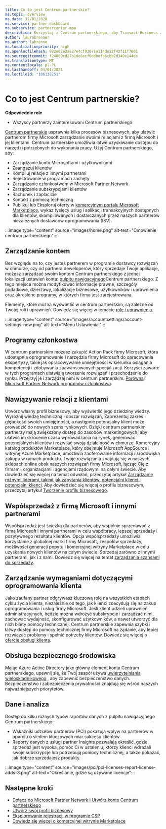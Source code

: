 ```yaml
---
title: Co to jest Centrum partnerskie?
ms.topic: overview
ms.date: 12/01/2020
ms.service: partner-dashboard
ms.subservice: partnercenter-mpn
description: Korzystaj z Centrum partnerskiego, aby Transact Business z firmą Microsoft i klientami
author: laurabrenner
ms.author: labrenne
ms.localizationpriority: high
ms.openlocfilehash: 992e02e2ae27e4cf03071e114de22f42f11f7601
ms.sourcegitcommit: f24089cd27b1de6ecf6ddbefb6cbb2d340e144de
ms.translationtype: MT
ms.contentlocale: pl-PL
ms.lasthandoff: 04/01/2021
ms.locfileid: "106132251"
---
```

# <a name="what-is-partner-center"></a>Co to jest Centrum partnerskie?

**Odpowiednie role**

- Wszyscy partnerzy zainteresowani Centrum partnerskiego

[Centrum partnerskie](https://partner.microsoft.com/dashboard/home) usprawnia kilka procesów biznesowych, aby ułatwić partnerom firmy Microsoft zarządzanie swoimi relacjami z firmą Microsoft i jej klientami. Centrum partnerskie umożliwia łatwe uzyskiwanie dostępu do narzędzi potrzebnych do wykonania pracy. Użyj Centrum partnerskiego, aby:

- Zarządzanie konto Microsoftami i użytkownikami
- Zaangażuj klientów
- Kompiluj relacje z innymi partnerami
- Rejestrowanie w programach zachęty
- Zarządzanie członkostwem w Microsoft Partner Network
- Zarządzanie subskrypcjami klientów
- Rachunek i zapłacicie
- Kontakt z pomocą techniczną
- Publikuj lub Eksploruj oferty w [komercyjnym portalu Microsoft Marketplace](/azure/marketplace), wykaz tysięcy usług i aplikacji transakcyjnych dostępnych dla klientów, skompilowanych i dostarczanych przez naszych partnerów niezależnych dostawców oprogramowania (ISV).

:::image type="content" source="images/home.png" alt-text="Omówienie centrum partnerskiego":::

## <a name="manage-your-account"></a>Zarządzanie kontem

Bez względu na to, czy jesteś partnerem w programie dostawcy rozwiązań w chmurze, czy od partnera deweloperów, który sprzedaje Twoje aplikacje, możesz zarządzać swoim kontem Centrum partnerskiego z jednej lokalizacji ustawień konta: [pulpitu nawigacyjnego](https://partner.microsoft.com/dashboard/home)Centrum partnerskiego. Z tego miejsca można modyfikować informacje prawne, szczegóły podatkowe, dzierżawy, lokalizacje biznesowe, użytkowników i uprawnienia oraz określone programy, w których firma jest zarejestrowana.

Elementy, które można wyświetlić w centrum partnerskim, są zależne od Twojej roli i uprawnień. Dowiedz się więcej w temacie [role i uprawnienia](permissions-overview.md).

:::image type="content" source="images/accountsettings/account-settings-new.png" alt-text="Menu Ustawienia.":::

## <a name="membership-programs"></a>Programy członkostwa

W centrum partnerskim możesz zakupić Action Pack firmy Microsoft, która udostępnia oprogramowanie i narzędzia firmy Microsoft do opracowania ekspertyzy, takie jak opracowywanie umiejętności w kierunku osiągania kompetencji i zdobywania zaawansowanych specjalizacji. Korzyści zawarte w tych programach ułatwiają tworzenie rozwiązań i przechodzenie do rynku. Przejrzyj je i zarządzaj nimi w centrum partnerskim. [Porównaj Microsoft Partner Network programów członkostwa](https://partner.microsoft.com/membership/compare-offers).

## <a name="connect-with-customers"></a>Nawiązywanie relacji z klientami

Utwórz własny profil biznesowy, aby wyświetlić jego dziedziny wiedzy. Wyróżnij wiedzę techniczną i obszar rozwiązań, Zaprezentuj zakres i głębokość swoich umiejętności, a następnie potencjalny klient może prowadzić do nowych szans rynkowych. Dzięki centrum partnerskim partnerzy mają zwiększony dostęp do zasobów marketingowych, aby ułatwić im skrócenie czasu wprowadzania na rynek, generować potencjalnych klientów i rozwijać swoją działalność w chmurze. Komercyjny katalog produktów Marketplace, który obejmuje Microsoft AppSource i witrynę Azure Marketplace, umożliwia zaoferowanie informacji i środowiska zakupu w ramach produktu. Twoje rozwiązania znajdują się w naszych sklepach online obok naszych rozwiązań firmy Microsoft, łącząc Cię z firmami, organizacjami i agencjami rządowymi na całym świecie. Aby dowiedzieć się więcej na temat odwołań, przeczytaj artykuł [Zarządzanie różnymi liderami, takimi jak zapytania klientów, potencjalni klienci i potencjalni klienci](manage-leads.md). Aby dowiedzieć się więcej o profilu biznesowym, przeczytaj artykuł [Tworzenie profilu biznesowego](create-a-marketing-profile.md).

## <a name="co-sell-with-microsoft-and-other-partners"></a>Współsprzedaż z firmą Microsoft i innymi partnerami

Współsprzedaż jest ścieżką dla partnerów, aby wspólnie sprzedawać z firmą Microsoft i innymi partnerami w celu współpracy, lepszej sprzedaży i pozytywnego rezultatu klientów. Opcja współsprzedaży umożliwia korzystanie z globalnej marki firmy Microsoft, zespołów sprzedaży, możliwości generacji popytu i komercyjnej witryny Marketplace w celu uzyskania nowych klientów na całym świecie. Sprzedaj zarówno z innymi partnerami, jak i z nami. Dowiedz się więcej na temat [zarządzania szansami do sprzedaży](manage-co-sell-opportunities.md).

## <a name="manage-customer-software-needs"></a>Zarządzanie wymaganiami dotyczącymi oprogramowania klienta

Jako zaufany partner odgrywasz kluczową rolę na wszystkich etapach cyklu życia klienta, niezależnie od tego, jak klienci zdecydują się na zakup oprogramowania i usług firmy Microsoft. Jeśli klient udzieli uprawnień administracyjnych, będzie można wdrożyć subskrypcje i zarządzać nimi, zachować wydajność, skonfigurować użytkowników, a nawet utworzyć dla nich bilety pomocy technicznej. Centrum partnerskie zapewnia szybki i łatwy dostęp do pomocy technicznej firmy Microsoft na żądanie, aby lepiej rozwiązać problemy i spełnić potrzeby klientów. Dowiedz się więcej o [ofercie obsługi klienta](customer-support.md).

## <a name="maintain-a-secure-environment"></a>Obsługa bezpiecznego środowiska

Mając Azure Active Directory jako główny element konta Centrum partnerskiego, upewnij się, że Twój zespół używa [uwierzytelniania wieloskładnikowego](partner-security-requirements-mandating-mfa.md) , aby zapewnić bezpieczeństwo danych. Bezpieczeństwo i zabezpieczenia prywatności znajdują się wśród naszych najważniejszych priorytetów.

## <a name="data-and-analytics"></a>Dane i analiza

Dostęp do kilku różnych typów raportów danych z pulpitu nawigacyjnego Centrum partnerskiego:

- Wskaźniki udziałów partnerów (PCI) pokazują wpływ na partnerów w oparciu o siedem kluczowych miar sukcesu klientów
- Raporty danych z usługi partner Insights pozwalają określić, gdzie sprzedaż jest wysoka, pomóc Ci w ustaleniu, którzy klienci wdrażali swoje subskrypcje lub potrzebują pomocy technicznej, a także pokazać, jak dobrze sprzedajesz produkty.

:::image type="content" source="images/pci/pci-licenses-report-license-adds-3.png" alt-text="Określanie, gdzie są używane licencje":::

## <a name="next-steps"></a>Następne kroki

- [Dołącz do Microsoft Partner Network i Utwórz konto Centrum partnerskiego](mpn-create-a-partner-center-account.md)
- [Utwórz swój profil biznesowy](create-a-marketing-profile.md)
- [Eksplorowanie rejestracji w programie CSP](csp-overview.md)
- [Dowiedz się więcej o komercyjnej witrynie Marketplace](csp-commercial-marketplace-overview.md)
